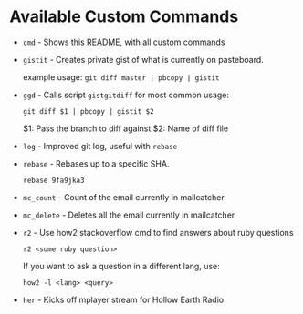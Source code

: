 # Available Custom Commands

* `cmd` - Shows this README, with all custom commands

* `gistit` - Creates private gist of what is currently on pasteboard.

    example usage: `git diff master | pbcopy | gistit`

* `ggd` - Calls script `gistgitdiff` for most common usage:

    `git diff $1 | pbcopy | gistit $2`

    $1: Pass the branch to diff against
    $2: Name of diff file

* `log` - Improved git log, useful with `rebase`

* `rebase` - Rebases up to a specific SHA.

    `rebase 9fa9jka3`

* `mc_count` - Count of the email currently in mailcatcher

* `mc_delete` - Deletes all the email currently in mailcatcher

* `r2` - Use how2 stackoverflow cmd to find answers about ruby questions

  `r2 <some ruby question>`

  If you want to ask a question in a different lang, use:

  `how2 -l <lang> <query>`

* `her` - Kicks off mplayer stream for Hollow Earth Radio
